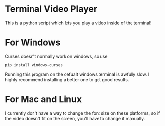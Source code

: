 # Terminal Video Player
This is a python script which lets you play a video inside of the terminal!

# For Windows
Curses doesn't normally work on windows, so use  
```
pip install windows-curses  
```
Running this program on the defualt windows terminal is awfully slow. I highly recommend installing a better one to get good results.

# For Mac and Linux
I currently don't have a way to change the font size on these platforms, so if the video doesn't fit on the screen, you'll have to change it manually.
